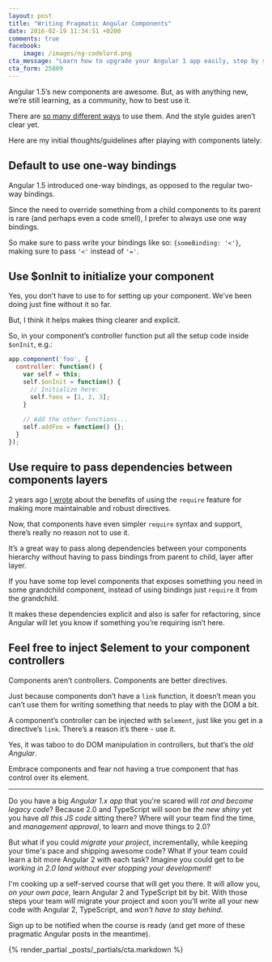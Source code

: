 ```yaml
---
layout: post
title: "Writing Pragmatic Angular Components"
date: 2016-02-19 11:34:51 +0200
comments: true
facebook:
    image: /images/ng-codelord.png
cta_message: "Learn how to upgrade your Angular 1 app easily, step by step!"
cta_form: 25809
---
```


Angular 1.5’s new components are awesome.
But, as with anything new, we’re still learning, as a community, how to best use it.

There are [so many different ways](http://www.codelord.net/2015/12/17/angulars-component-what-is-it-good-for/) to use them.
And the style guides aren’t clear yet.

Here are my initial thoughts/guidelines after playing with components lately:

## Default to use one-way bindings

Angular 1.5 introduced one-way bindings, as opposed to the regular two-way bindings.

Since the need to override something from a child components to its parent is rare (and perhaps even a code smell), I prefer to always use one way bindings.

So make sure to pass write your bindings like so: `{someBinding: '<'}`, making sure to pass `'<'` instead of `'='`.

## Use $onInit to initialize your component

Yes, you don’t have to use to for setting up your component.
We’ve been doing just fine without it so far.

But, I think it helps makes thing clearer and explicit.

So, in your component’s controller function put all the setup code inside `$onInit`, e.g.:

```javascript
app.component('foo', {
  controller: function() {
    var self = this;
    self.$onInit = function() {
      // Initialize here:
      self.foos = [1, 2, 3];
    }
  
    // Add the other functions...
    self.addFoo = function() {};
  }
});
```

## Use require to pass dependencies between components layers

2 years ago [I wrote](http://www.codelord.net/2014/03/30/writing-more-maintainable-angular-dot-js-directives/) about the benefits of using the `require` feature for making more maintainable and robust directives.

Now, that components have even simpler `require` syntax and support, there’s really no reason not to use it.

It’s a great way to pass along dependencies between your components hierarchy without having to pass bindings from parent to child, layer after layer.

If you have some top level components that exposes something you need in some grandchild component, instead of using bindings just `require` it from the grandchild.

It makes these dependencies explicit and also is safer for refactoring, since Angular will let you know if something you’re requiring isn’t here.

## Feel free to inject $element to your component controllers

Components aren’t controllers.
Components are better directives.

Just because components don’t have a `link` function, it doesn’t mean you can’t use them for writing something that needs to play with the DOM a bit.

A component’s controller can be injected with `$element`, just like you get in a directive’s `link`.
There’s a reason it’s there - use it.

Yes, it was taboo to do DOM manipulation in controllers, but that’s the *old Angular*.

Embrace components and fear not having a true component that has control over its element.

<hr>

Do you have a big *Angular 1.x app* that you're scared will *rot and become legacy code*? Because 2.0 and TypeScript will soon be *the new shiny* yet you have *all this JS code* sitting there? Where will your team find the time, and *management approval*, to learn and move things to 2.0?

But what if you could *migrate your project*, incrementally, while keeping your time's pace and shipping awesome code? What if your team could learn a bit more Angular 2 with each task? Imagine you could get to be *working in 2.0 land without ever stopping your development*!

I'm cooking up a self-served course that will get you there. It will allow you, *on your own pace*, learn Angular 2 and TypeScript bit by bit. With those steps your team will migrate your project and soon you'll write all your new code with Angular 2, TypeScript, and *won't have to stay behind*.

Sign up to be notified when the course is ready (and get more of these pragmatic Angular posts in the meantime).

{% render_partial _posts/_partials/cta.markdown %}
